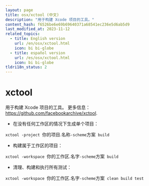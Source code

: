 ```yaml
---
layout: page
title: osx/xctool (中文)
description: "用于构建 Xcode 项目的工具。"
content_hash: f6526be6e69b69640371a68541ec236e5d6ab5d9
last_modified_at: 2023-11-12
related_topics:
  - title: English version
    url: /en/osx/xctool.html
    icon: bi bi-globe
  - title: español version
    url: /es/osx/xctool.html
    icon: bi bi-globe
tldri18n_status: 2
---
```

# xctool

用于构建 Xcode 项目的工具。
更多信息：<https://github.com/facebookarchive/xctool>.

- 在没有任何工作区的情况下生成单个项目：

`xctool -project `<span class="tldr-var badge badge-pill bg-dark-lm bg-white-dm text-white-lm text-dark-dm font-weight-bold">你的项目.名称</span>` -scheme `<span class="tldr-var badge badge-pill bg-dark-lm bg-white-dm text-white-lm text-dark-dm font-weight-bold">方案</span>` build`

- 构建属于工作区的项目：

`xctool -workspace `<span class="tldr-var badge badge-pill bg-dark-lm bg-white-dm text-white-lm text-dark-dm font-weight-bold">你的工作区.名字</span>` -scheme `<span class="tldr-var badge badge-pill bg-dark-lm bg-white-dm text-white-lm text-dark-dm font-weight-bold">方案</span>` build`

- 清理、构建和执行所有测试：

`xctool -workspace `<span class="tldr-var badge badge-pill bg-dark-lm bg-white-dm text-white-lm text-dark-dm font-weight-bold">你的工作区.名字</span>` -scheme `<span class="tldr-var badge badge-pill bg-dark-lm bg-white-dm text-white-lm text-dark-dm font-weight-bold">方案</span>` clean build test`
